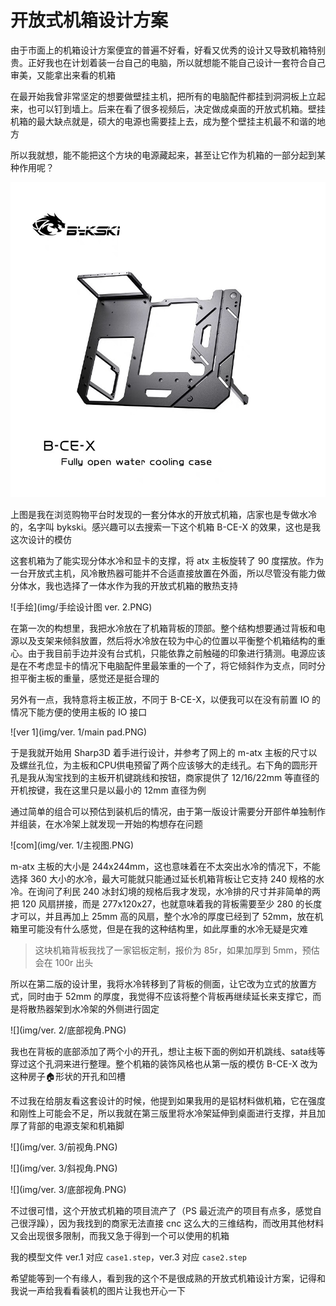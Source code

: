 # 开放式机箱设计方案

由于市面上的机箱设计方案便宜的普遍不好看，好看又优秀的设计又导致机箱特别贵。正好我也在计划着装一台自己的电脑，所以就想能不能自己设计一套符合自己审美，又能拿出来看的机箱

在最开始我曾非常坚定的想要做壁挂主机，把所有的电脑配件都挂到洞洞板上立起来，也可以钉到墙上。后来在看了很多视频后，决定做成桌面的开放式机箱。壁挂机箱的最大缺点就是，硕大的电源也需要挂上去，成为整个壁挂主机最不和谐的地方

所以我就想，能不能把这个方块的电源藏起来，甚至让它作为机箱的一部分起到某种作用呢？

![sample](img/sample.JPG)

上图是我在浏览购物平台时发现的一套分体水的开放式机箱，店家也是专做水冷的，名字叫 bykski。感兴趣可以去搜索一下这个机箱 B-CE-X 的效果，这也是我这次设计的模仿

这套机箱为了能实现分体水冷和显卡的支撑，将 atx 主板旋转了 90 度摆放。作为一台开放式主机，风冷散热器可能并不合适直接放置在外面，所以尽管没有能力做分体水，我也选择了一体水作为我的开放式机箱的散热支持

![手绘](img/手绘设计图 ver. 2.PNG)

在第一次的构想里，我把水冷放在了机箱背板的顶部。整个结构想要通过背板和电源以及支架来倾斜放置，然后将水冷放在较为中心的位置以平衡整个机箱结构的重心。由于我目前手边并没有台式机，只能依靠之前触碰的印象进行猜测。电源应该是在不考虑显卡的情况下电脑配件里最笨重的一个了，将它倾斜作为支点，同时分担平衡主板的重量，感觉还是挺合理的

另外有一点，我特意将主板正放，不同于 B-CE-X，以便我可以在没有前置 IO 的情况下能方便的使用主板的 IO 接口

![ver 1](img/ver. 1/main pad.PNG)

于是我就开始用 Sharp3D 着手进行设计，并参考了网上的 m-atx 主板的尺寸以及螺丝孔位，为主板和CPU供电预留了两个应该够大的走线孔。右下角的圆形开孔是我从淘宝找到的主板开机键跳线和按钮，商家提供了 12/16/22mm 等直径的开机按键，我在这里只是以最小的 12mm 直径为例

通过简单的组合可以预估到装机后的情况，由于第一版设计需要分开部件单独制作并组装，在水冷架上就发现一开始的构想存在问题

![com](img/ver. 1/主视图.PNG)

m-atx 主板的大小是 244x244mm，这也意味着在不太突出水冷的情况下，不能选择 360 大小的水冷，最大可能就只能通过延长机箱背板让它支持 240 规格的水冷。在询问了利民 240 冰封幻境的规格后我才发现，水冷排的尺寸并非简单的两把 120 风扇拼接，而是 277x120x27，也就意味着我的背板需要至少 280 的长度才可以，并且再加上 25mm 高的风扇，整个水冷的厚度已经到了 52mm，放在机箱里可能没有什么感觉，但是在我的这种结构里，如此厚重的水冷无疑是灾难

> 这块机箱背板我找了一家铝板定制，报价为 85r，如果加厚到 5mm，预估会在 100r 出头

所以在第二版的设计里，我将水冷转移到了背板的侧面，让它改为立式的放置方式，同时由于 52mm 的厚度，我觉得不应该将整个背板再继续延长来支撑它，而是将散热器架到水冷架的外侧进行固定

![](img/ver. 2/底部视角.PNG)

我也在背板的底部添加了两个小的开孔，想让主板下面的例如开机跳线、sata线等穿过这个孔洞来进行整理。整个机箱的装饰风格也从第一版的模仿 B-CE-X 改为这种房子🏠形状的开孔和凹槽

不过我在给朋友看这套设计的时候，他提到如果我用的是铝材料做机箱，它在强度和刚性上可能会不足，所以我就在第三版里将水冷架延伸到桌面进行支撑，并且加厚了背部的电源支架和机箱脚

![](img/ver. 3/前视角.PNG)

![](img/ver. 3/斜视角.PNG)

![](img/ver. 3/底部视角.PNG)

不过很可惜，这个开放式机箱的项目流产了（PS 最近流产的项目有点多，感觉自己很浮躁），因为我找到的商家无法直接 cnc 这么大的三维结构，而改用其他材料又会出现很多限制，而我又急于得到一个可以使用的机箱

我的模型文件 ver.1 对应 `case1.step`，ver.3 对应 `case2.step`

希望能等到一个有缘人，看到我的这个不是很成熟的开放式机箱设计方案，记得和我说一声给我看看装机的图片让我也开心一下
